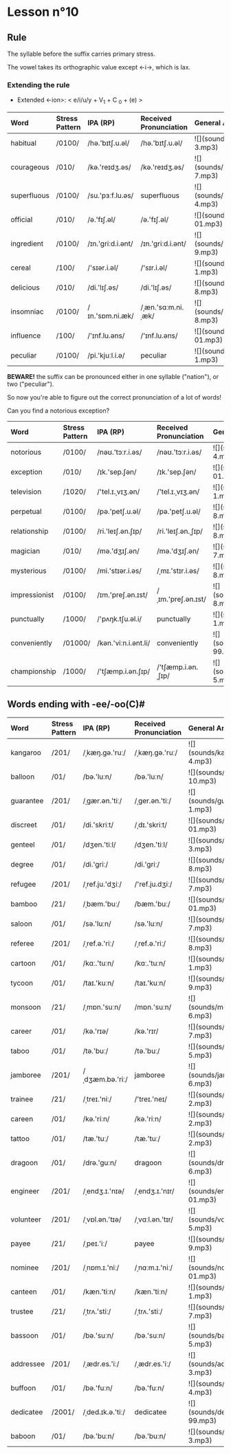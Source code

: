 # Lesson n°10









## Rule

The syllable before the suffix carries primary stress.

The vowel takes its orthographic value except <-i->, which is lax.


### Extending the rule

* Extended <-ion>: < e/i/u/y + V<sub>1</sub> + C <sub>0</sub> + (e) >

<table class="table table-striped table-hover table-condensed table-responsive" style="margin-left: auto; margin-right: auto;">
 <thead>
  <tr>
   <th style="text-align:left;"> Word </th>
   <th style="text-align:left;"> Stress Pattern </th>
   <th style="text-align:left;"> IPA (RP) </th>
   <th style="text-align:left;"> Received Pronunciation </th>
   <th style="text-align:left;"> General American </th>
  </tr>
 </thead>
<tbody>
  <tr>
   <td style="text-align:left;"> habitual </td>
   <td style="text-align:left;"> /0100/ </td>
   <td style="text-align:left;"> /hə.'bɪtʃ.u.əl/ </td>
   <td style="text-align:left;"> /hə.'bɪtʃ.u.əl/ </td>
   <td style="text-align:left;"> ![](sounds/habitual-3.mp3) </td>
  </tr>
  <tr>
   <td style="text-align:left;"> courageous </td>
   <td style="text-align:left;"> /010/ </td>
   <td style="text-align:left;"> /kə.'reɪdʒ.əs/ </td>
   <td style="text-align:left;"> /kə.'reɪdʒ.əs/ </td>
   <td style="text-align:left;"> ![](sounds/courageous-7.mp3) </td>
  </tr>
  <tr>
   <td style="text-align:left;"> superfluous </td>
   <td style="text-align:left;"> /0100/ </td>
   <td style="text-align:left;"> /su.'pɜːf.lu.əs/ </td>
   <td style="text-align:left;"> superfluous </td>
   <td style="text-align:left;"> ![](sounds/superfluous-4.mp3) </td>
  </tr>
  <tr>
   <td style="text-align:left;"> official </td>
   <td style="text-align:left;"> /010/ </td>
   <td style="text-align:left;"> /ə.'fɪʃ.əl/ </td>
   <td style="text-align:left;"> /ə.'fɪʃ.əl/ </td>
   <td style="text-align:left;"> ![](sounds/official-01.mp3) </td>
  </tr>
  <tr>
   <td style="text-align:left;"> ingredient </td>
   <td style="text-align:left;"> /0100/ </td>
   <td style="text-align:left;"> /ɪn.'griːd.i.ənt/ </td>
   <td style="text-align:left;"> /ɪn.'griːd.i.ənt/ </td>
   <td style="text-align:left;"> ![](sounds/ingredient-9.mp3) </td>
  </tr>
  <tr>
   <td style="text-align:left;"> cereal </td>
   <td style="text-align:left;"> /100/ </td>
   <td style="text-align:left;"> /'sɪər.i.əl/ </td>
   <td style="text-align:left;"> /'sɪr.i.əl/ </td>
   <td style="text-align:left;"> ![](sounds/cereal-1.mp3) </td>
  </tr>
  <tr>
   <td style="text-align:left;"> delicious </td>
   <td style="text-align:left;"> /010/ </td>
   <td style="text-align:left;"> /di.'lɪʃ.əs/ </td>
   <td style="text-align:left;"> /di.'lɪʃ.əs/ </td>
   <td style="text-align:left;"> ![](sounds/delicious-8.mp3) </td>
  </tr>
  <tr>
   <td style="text-align:left;"> insomniac </td>
   <td style="text-align:left;"> /0100/ </td>
   <td style="text-align:left;"> /ɪn.'sɒm.ni.æk/ </td>
   <td style="text-align:left;"> /ˌæn.'sɑːm.ni.ˌæk/ </td>
   <td style="text-align:left;"> ![](sounds/insomniac-8.mp3) </td>
  </tr>
  <tr>
   <td style="text-align:left;"> influence </td>
   <td style="text-align:left;"> /100/ </td>
   <td style="text-align:left;"> /'ɪnf.lu.əns/ </td>
   <td style="text-align:left;"> /'ɪnf.lu.əns/ </td>
   <td style="text-align:left;"> ![](sounds/influence-01.mp3) </td>
  </tr>
  <tr>
   <td style="text-align:left;"> peculiar </td>
   <td style="text-align:left;"> /0100/ </td>
   <td style="text-align:left;"> /pi.'kjuːl.i.ə/ </td>
   <td style="text-align:left;"> peculiar </td>
   <td style="text-align:left;"> ![](sounds/peculiar-1.mp3) </td>
  </tr>
</tbody>
</table>

**BEWARE!** the suffix can be pronounced either in one syllable ("nation"), or two ("peculiar"). 



So now you're able to figure out the correct pronunciation of a lot of words!

Can you find a notorious exception?

<table class="table table-striped table-hover table-condensed table-responsive" style="margin-left: auto; margin-right: auto;">
 <thead>
  <tr>
   <th style="text-align:left;"> Word </th>
   <th style="text-align:left;"> Stress Pattern </th>
   <th style="text-align:left;"> IPA (RP) </th>
   <th style="text-align:left;"> Received Pronunciation </th>
   <th style="text-align:left;"> General American </th>
  </tr>
 </thead>
<tbody>
  <tr>
   <td style="text-align:left;"> notorious </td>
   <td style="text-align:left;"> /0100/ </td>
   <td style="text-align:left;"> /nəʊ.'tɔːr.i.əs/ </td>
   <td style="text-align:left;"> /nəʊ.'tɔːr.i.əs/ </td>
   <td style="text-align:left;"> ![](sounds/notorious-4.mp3) </td>
  </tr>
  <tr>
   <td style="text-align:left;"> exception </td>
   <td style="text-align:left;"> /010/ </td>
   <td style="text-align:left;"> /ɪk.'sep.ʃən/ </td>
   <td style="text-align:left;"> /ɪk.'sep.ʃən/ </td>
   <td style="text-align:left;"> ![](sounds/exception-01.mp3) </td>
  </tr>
  <tr>
   <td style="text-align:left;"> television </td>
   <td style="text-align:left;"> /1020/ </td>
   <td style="text-align:left;"> /'tel.ɪ.ˌvɪʒ.ən/ </td>
   <td style="text-align:left;"> /'tel.ɪ.ˌvɪʒ.ən/ </td>
   <td style="text-align:left;"> ![](sounds/television-1.mp3) </td>
  </tr>
  <tr>
   <td style="text-align:left;"> perpetual </td>
   <td style="text-align:left;"> /0100/ </td>
   <td style="text-align:left;"> /pə.'petʃ.u.əl/ </td>
   <td style="text-align:left;"> /pə.'petʃ.u.əl/ </td>
   <td style="text-align:left;"> ![](sounds/perpetual-8.mp3) </td>
  </tr>
  <tr>
   <td style="text-align:left;"> relationship </td>
   <td style="text-align:left;"> /0100/ </td>
   <td style="text-align:left;"> /ri.'leɪʃ.ən.ʃɪp/ </td>
   <td style="text-align:left;"> /ri.'leɪʃ.ən.ˌʃɪp/ </td>
   <td style="text-align:left;"> ![](sounds/relationship-8.mp3) </td>
  </tr>
  <tr>
   <td style="text-align:left;"> magician </td>
   <td style="text-align:left;"> /010/ </td>
   <td style="text-align:left;"> /mə.'dʒɪʃ.ən/ </td>
   <td style="text-align:left;"> /mə.'dʒɪʃ.ən/ </td>
   <td style="text-align:left;"> ![](sounds/magician-7.mp3) </td>
  </tr>
  <tr>
   <td style="text-align:left;"> mysterious </td>
   <td style="text-align:left;"> /0100/ </td>
   <td style="text-align:left;"> /mi.'stɪər.i.əs/ </td>
   <td style="text-align:left;"> /ˌmɪ.'stɪr.i.əs/ </td>
   <td style="text-align:left;"> ![](sounds/mysterious-8.mp3) </td>
  </tr>
  <tr>
   <td style="text-align:left;"> impressionist </td>
   <td style="text-align:left;"> /0100/ </td>
   <td style="text-align:left;"> /ɪm.'preʃ.ən.ɪst/ </td>
   <td style="text-align:left;"> /ˌɪm.'preʃ.ən.ɪst/ </td>
   <td style="text-align:left;"> ![](sounds/impressionist-8.mp3) </td>
  </tr>
  <tr>
   <td style="text-align:left;"> punctually </td>
   <td style="text-align:left;"> /1000/ </td>
   <td style="text-align:left;"> /'pʌŋk.tʃu.əl.i/ </td>
   <td style="text-align:left;"> punctually </td>
   <td style="text-align:left;"> ![](sounds/punctually-1.mp3) </td>
  </tr>
  <tr>
   <td style="text-align:left;"> conveniently </td>
   <td style="text-align:left;"> /01000/ </td>
   <td style="text-align:left;"> /kən.'viːn.i.ənt.li/ </td>
   <td style="text-align:left;"> conveniently </td>
   <td style="text-align:left;"> ![](sounds/conveniently-99.mp3) </td>
  </tr>
  <tr>
   <td style="text-align:left;"> championship </td>
   <td style="text-align:left;"> /1000/ </td>
   <td style="text-align:left;"> /'tʃæmp.i.ən.ʃɪp/ </td>
   <td style="text-align:left;"> /'tʃæmp.i.ən.ˌʃɪp/ </td>
   <td style="text-align:left;"> ![](sounds/championship-5.mp3) </td>
  </tr>
</tbody>
</table>

## Words ending with -ee/-oo(C)#


<table class="table table-striped table-hover table-condensed table-responsive" style="margin-left: auto; margin-right: auto;">
 <thead>
  <tr>
   <th style="text-align:left;"> Word </th>
   <th style="text-align:left;"> Stress Pattern </th>
   <th style="text-align:left;"> IPA (RP) </th>
   <th style="text-align:left;"> Received Pronunciation </th>
   <th style="text-align:left;"> General American </th>
  </tr>
 </thead>
<tbody>
  <tr>
   <td style="text-align:left;"> kangaroo </td>
   <td style="text-align:left;"> /201/ </td>
   <td style="text-align:left;"> /ˌkæŋ.gə.'ruː/ </td>
   <td style="text-align:left;"> /ˌkæŋ.gə.'ruː/ </td>
   <td style="text-align:left;"> ![](sounds/kangaroo-4.mp3) </td>
  </tr>
  <tr>
   <td style="text-align:left;"> balloon </td>
   <td style="text-align:left;"> /01/ </td>
   <td style="text-align:left;"> /bə.'luːn/ </td>
   <td style="text-align:left;"> /bə.'luːn/ </td>
   <td style="text-align:left;"> ![](sounds/balloon-10.mp3) </td>
  </tr>
  <tr>
   <td style="text-align:left;"> guarantee </td>
   <td style="text-align:left;"> /201/ </td>
   <td style="text-align:left;"> /ˌgær.ən.'tiː/ </td>
   <td style="text-align:left;"> /ˌger.ən.'tiː/ </td>
   <td style="text-align:left;"> ![](sounds/guarantee-1.mp3) </td>
  </tr>
  <tr>
   <td style="text-align:left;"> discreet </td>
   <td style="text-align:left;"> /01/ </td>
   <td style="text-align:left;"> /di.'skriːt/ </td>
   <td style="text-align:left;"> /ˌdɪ.'skriːt/ </td>
   <td style="text-align:left;"> ![](sounds/discreet-01.mp3) </td>
  </tr>
  <tr>
   <td style="text-align:left;"> genteel </td>
   <td style="text-align:left;"> /01/ </td>
   <td style="text-align:left;"> /dʒen.'tiːl/ </td>
   <td style="text-align:left;"> /dʒen.'tiːl/ </td>
   <td style="text-align:left;"> ![](sounds/genteel-3.mp3) </td>
  </tr>
  <tr>
   <td style="text-align:left;"> degree </td>
   <td style="text-align:left;"> /01/ </td>
   <td style="text-align:left;"> /di.'griː/ </td>
   <td style="text-align:left;"> /di.'griː/ </td>
   <td style="text-align:left;"> ![](sounds/degree-8.mp3) </td>
  </tr>
  <tr>
   <td style="text-align:left;"> refugee </td>
   <td style="text-align:left;"> /201/ </td>
   <td style="text-align:left;"> /ˌref.ju.'dʒiː/ </td>
   <td style="text-align:left;"> /'ref.ju.dʒiː/ </td>
   <td style="text-align:left;"> ![](sounds/refugee-7.mp3) </td>
  </tr>
  <tr>
   <td style="text-align:left;"> bamboo </td>
   <td style="text-align:left;"> /21/ </td>
   <td style="text-align:left;"> /ˌbæm.'buː/ </td>
   <td style="text-align:left;"> /bæm.'buː/ </td>
   <td style="text-align:left;"> ![](sounds/bamboo-01.mp3) </td>
  </tr>
  <tr>
   <td style="text-align:left;"> saloon </td>
   <td style="text-align:left;"> /01/ </td>
   <td style="text-align:left;"> /sə.'luːn/ </td>
   <td style="text-align:left;"> /sə.'luːn/ </td>
   <td style="text-align:left;"> ![](sounds/saloon-7.mp3) </td>
  </tr>
  <tr>
   <td style="text-align:left;"> referee </td>
   <td style="text-align:left;"> /201/ </td>
   <td style="text-align:left;"> /ˌref.ə.'riː/ </td>
   <td style="text-align:left;"> /ˌref.ə.'riː/ </td>
   <td style="text-align:left;"> ![](sounds/referee-8.mp3) </td>
  </tr>
  <tr>
   <td style="text-align:left;"> cartoon </td>
   <td style="text-align:left;"> /01/ </td>
   <td style="text-align:left;"> /kɑː.'tuːn/ </td>
   <td style="text-align:left;"> /kɑː.'tuːn/ </td>
   <td style="text-align:left;"> ![](sounds/cartoon-1.mp3) </td>
  </tr>
  <tr>
   <td style="text-align:left;"> tycoon </td>
   <td style="text-align:left;"> /01/ </td>
   <td style="text-align:left;"> /taɪ.'kuːn/ </td>
   <td style="text-align:left;"> /taɪ.'kuːn/ </td>
   <td style="text-align:left;"> ![](sounds/tycoon-9.mp3) </td>
  </tr>
  <tr>
   <td style="text-align:left;"> monsoon </td>
   <td style="text-align:left;"> /21/ </td>
   <td style="text-align:left;"> /ˌmɒn.'suːn/ </td>
   <td style="text-align:left;"> /mɒn.'suːn/ </td>
   <td style="text-align:left;"> ![](sounds/monsoon-6.mp3) </td>
  </tr>
  <tr>
   <td style="text-align:left;"> career </td>
   <td style="text-align:left;"> /01/ </td>
   <td style="text-align:left;"> /kə.'rɪə/ </td>
   <td style="text-align:left;"> /kə.'rɪr/ </td>
   <td style="text-align:left;"> ![](sounds/career-7.mp3) </td>
  </tr>
  <tr>
   <td style="text-align:left;"> taboo </td>
   <td style="text-align:left;"> /01/ </td>
   <td style="text-align:left;"> /tə.'buː/ </td>
   <td style="text-align:left;"> /tə.'buː/ </td>
   <td style="text-align:left;"> ![](sounds/taboo-5.mp3) </td>
  </tr>
  <tr>
   <td style="text-align:left;"> jamboree </td>
   <td style="text-align:left;"> /201/ </td>
   <td style="text-align:left;"> /ˌdʒæm.bə.'riː/ </td>
   <td style="text-align:left;"> jamboree </td>
   <td style="text-align:left;"> ![](sounds/jamboree-6.mp3) </td>
  </tr>
  <tr>
   <td style="text-align:left;"> trainee </td>
   <td style="text-align:left;"> /21/ </td>
   <td style="text-align:left;"> /ˌtreɪ.'niː/ </td>
   <td style="text-align:left;"> /'treɪ.'neɪ/ </td>
   <td style="text-align:left;"> ![](sounds/trainee-2.mp3) </td>
  </tr>
  <tr>
   <td style="text-align:left;"> careen </td>
   <td style="text-align:left;"> /01/ </td>
   <td style="text-align:left;"> /kə.'riːn/ </td>
   <td style="text-align:left;"> /kə.'riːn/ </td>
   <td style="text-align:left;"> ![](sounds/careen-2.mp3) </td>
  </tr>
  <tr>
   <td style="text-align:left;"> tattoo </td>
   <td style="text-align:left;"> /01/ </td>
   <td style="text-align:left;"> /tæ.'tuː/ </td>
   <td style="text-align:left;"> /tæ.'tuː/ </td>
   <td style="text-align:left;"> ![](sounds/tattoo-2.mp3) </td>
  </tr>
  <tr>
   <td style="text-align:left;"> dragoon </td>
   <td style="text-align:left;"> /01/ </td>
   <td style="text-align:left;"> /drə.'guːn/ </td>
   <td style="text-align:left;"> dragoon </td>
   <td style="text-align:left;"> ![](sounds/dragoon-6.mp3) </td>
  </tr>
  <tr>
   <td style="text-align:left;"> engineer </td>
   <td style="text-align:left;"> /201/ </td>
   <td style="text-align:left;"> /ˌendʒ.ɪ.'nɪə/ </td>
   <td style="text-align:left;"> /ˌendʒ.ɪ.'nɪr/ </td>
   <td style="text-align:left;"> ![](sounds/engineer-01.mp3) </td>
  </tr>
  <tr>
   <td style="text-align:left;"> volunteer </td>
   <td style="text-align:left;"> /201/ </td>
   <td style="text-align:left;"> /ˌvɒl.ən.'tɪə/ </td>
   <td style="text-align:left;"> /ˌvɑːl.ən.'tɪr/ </td>
   <td style="text-align:left;"> ![](sounds/volunteer-5.mp3) </td>
  </tr>
  <tr>
   <td style="text-align:left;"> payee </td>
   <td style="text-align:left;"> /21/ </td>
   <td style="text-align:left;"> /ˌpeɪ.'iː/ </td>
   <td style="text-align:left;"> payee </td>
   <td style="text-align:left;"> ![](sounds/payee-9.mp3) </td>
  </tr>
  <tr>
   <td style="text-align:left;"> nominee </td>
   <td style="text-align:left;"> /201/ </td>
   <td style="text-align:left;"> /ˌnɒm.ɪ.'niː/ </td>
   <td style="text-align:left;"> /ˌnɑːm.ɪ.'niː/ </td>
   <td style="text-align:left;"> ![](sounds/nominee-01.mp3) </td>
  </tr>
  <tr>
   <td style="text-align:left;"> canteen </td>
   <td style="text-align:left;"> /01/ </td>
   <td style="text-align:left;"> /kæn.'tiːn/ </td>
   <td style="text-align:left;"> /kæn.'tiːn/ </td>
   <td style="text-align:left;"> ![](sounds/canteen-1.mp3) </td>
  </tr>
  <tr>
   <td style="text-align:left;"> trustee </td>
   <td style="text-align:left;"> /21/ </td>
   <td style="text-align:left;"> /ˌtrʌ.'stiː/ </td>
   <td style="text-align:left;"> /ˌtrʌ.'stiː/ </td>
   <td style="text-align:left;"> ![](sounds/trustee-7.mp3) </td>
  </tr>
  <tr>
   <td style="text-align:left;"> bassoon </td>
   <td style="text-align:left;"> /01/ </td>
   <td style="text-align:left;"> /bə.'suːn/ </td>
   <td style="text-align:left;"> /bə.'suːn/ </td>
   <td style="text-align:left;"> ![](sounds/bassoon-5.mp3) </td>
  </tr>
  <tr>
   <td style="text-align:left;"> addressee </td>
   <td style="text-align:left;"> /201/ </td>
   <td style="text-align:left;"> /ˌædr.es.'iː/ </td>
   <td style="text-align:left;"> /ˌædr.es.'iː/ </td>
   <td style="text-align:left;"> ![](sounds/addressee-3.mp3) </td>
  </tr>
  <tr>
   <td style="text-align:left;"> buffoon </td>
   <td style="text-align:left;"> /01/ </td>
   <td style="text-align:left;"> /bə.'fuːn/ </td>
   <td style="text-align:left;"> /bə.'fuːn/ </td>
   <td style="text-align:left;"> ![](sounds/buffoon-4.mp3) </td>
  </tr>
  <tr>
   <td style="text-align:left;"> dedicatee </td>
   <td style="text-align:left;"> /2001/ </td>
   <td style="text-align:left;"> /ˌded.ɪk.ə.'tiː/ </td>
   <td style="text-align:left;"> dedicatee </td>
   <td style="text-align:left;"> ![](sounds/dedicatee-99.mp3) </td>
  </tr>
  <tr>
   <td style="text-align:left;"> baboon </td>
   <td style="text-align:left;"> /01/ </td>
   <td style="text-align:left;"> /bə.'buːn/ </td>
   <td style="text-align:left;"> /bə.'buːn/ </td>
   <td style="text-align:left;"> ![](sounds/baboon-3.mp3) </td>
  </tr>
</tbody>
</table>
